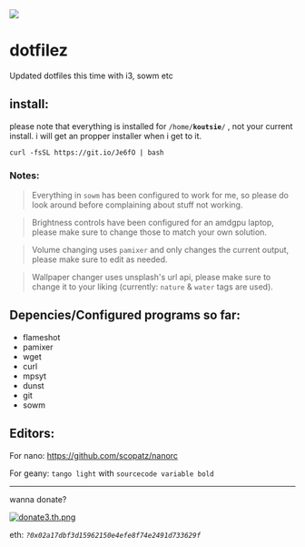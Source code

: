 <img src="https://i.ibb.co/jGMg3Ym/bootifull.png" />


# dotfilez
Updated dotfiles this time with i3, sowm etc

## install:
please note that everything is installed for `/home/`**`koutsie`**`/` , not your current install.
i will get an propper installer when i get to it.

`curl -fsSL https://git.io/Je6fO | bash`


### Notes:

> Everything in `sowm` has been configured to work for me, so please do look around before complaining about stuff not working.


> Brightness controls have been configured for an amdgpu laptop, please make sure to change those to match your own solution.


> Volume changing uses `pamixer` and only changes the current output, please make sure to edit as needed.


> Wallpaper changer uses unsplash's url api, please make sure to change it to your liking (currently: `nature` & `water` tags are used).


## Depencies/Configured programs so far:
- flameshot
- pamixer
- wget
- curl
- mpsyt
- dunst
- git
- sowm

## Editors:
For nano: https://github.com/scopatz/nanorc

For geany: `tango light` with `sourcecode variable bold`

------

wanna donate?

[![donate3.th.png](https://s5.gifyu.com/images/donate3.th.png)](https://gifyu.com/image/vI0f)

eth: *`?0x02a17dbf3d15962150e4efe8f74e2491d733629f`*
